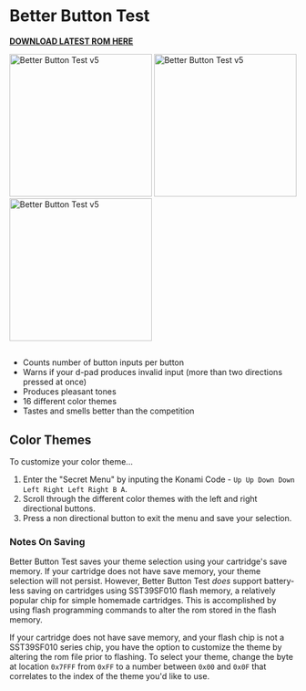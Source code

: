 # Better Button Test
**[DOWNLOAD LATEST ROM HERE](https://github.com/orangeglo/better-button-test/releases/latest)**

<img width="250" alt="Better Button Test v5" src="https://github.com/orangeglo/better-button-test/assets/2780987/86d14f5f-8d38-422f-b695-2be29e841950">
<img width="250" alt="Better Button Test v5" src="https://github.com/orangeglo/better-button-test/assets/2780987/fcc13bf2-f2a1-45b6-9aec-6d0282be1e51">
<img width="250" alt="Better Button Test v5" src="https://github.com/orangeglo/better-button-test/assets/2780987/da4b6023-8ec4-40d6-a649-e414d8228d18">

## 

- Counts number of button inputs per button
- Warns if your d-pad produces invalid input (more than two directions pressed at once)
- Produces pleasant tones
- 16 different color themes
- Tastes and smells better than the competition

## Color Themes

To customize your color theme...

1. Enter the "Secret Menu" by inputing the Konami Code - `Up Up Down Down Left Right Left Right B A`.
1. Scroll through the different color themes with the left and right directional buttons.
1. Press a non directional button to exit the menu and save your selection.

### Notes On Saving

Better Button Test saves your theme selection using your cartridge's save memory. If your cartridge does not have save memory, your theme selection will not persist. However, Better Button Test _does_ support battery-less saving on cartridges using SST39SF010 flash memory, a relatively popular chip for simple homemade cartridges. This is accomplished by using flash programming commands to alter the rom stored in the flash memory.

If your cartridge does not have save memory, and your flash chip is not a SST39SF010 series chip, you have the option to customize the theme by altering the rom file prior to flashing. To select your theme, change the byte at location `0x7FFF` from `0xFF` to a number between `0x00` and `0x0F` that correlates to the index of the theme you'd like to use.
